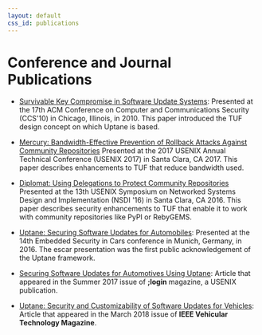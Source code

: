 ```yaml
---
layout: default
css_id: publications
---
```


# Conference and Journal Publications

* [Survivable Key Compromise in Software Update Systems](papers/samuel_ccs_2010.pdf):
  Presented at the 17th ACM Conference on Computer and Communications Security (CCS'10)
  in Chicago, Illinois, in 2010. This paper introduced the TUF design concept on which
  Uptane is based.

* [Mercury: Bandwidth-Effective Prevention of Rollback Attacks Against
  Community
  Repositories](papers/prevention-rollback-attacks-atc2017.pdf?raw=true)
  Presented at the 2017 USENIX Annual Technical Conference (USENIX 2017) in
  Santa Clara, CA 2017.  This paper describes enhancements to TUF that 
  reduce bandwidth used.

* [Diplomat: Using Delegations to Protect Community
  Repositories](papers/protect-community-repositories-nsdi2016.pdf?raw=true)
  Presented at the 13th USENIX Symposium on Networked Systems Design and
  Implementation (NSDI '16) in Santa Clara, CA 2016.  This paper describes
  security enhancements to TUF that enable it to work with community 
  repositories like PyPI or RebyGEMS.

* [Uptane: Securing Software Updates for Automobiles](papers/kuppusamy_escar_16.pdf):
  Presented at the 14th Embedded Security in Cars conference in Munich, Germany, in 2016.
  The escar presentation was the first public acknowledgement of the Uptane framework.

* [Securing Software Updates for Automotives Using Uptane](papers/kuppusamy_login_2017.pdf):
  Article that appeared in the Summer 2017 issue of **;login** magazine, a USENIX
  publication.

* [Uptane: Security and Customizability of Software Updates for Vehicles](papers/kuppusamy_IEEEVT_2018.pdf):
  Article that appeared in the March 2018 issue of **IEEE Vehicular Technology Magazine**.

